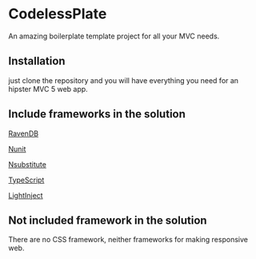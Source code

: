 # CodelessPlate

An amazing boilerplate template project for all your MVC needs.

## Installation
just clone the repository and you will have everything you need for an hipster MVC 5 web app.

## Include frameworks in the solution

[RavenDB](http://ravendb.net/)

[Nunit](http://www.nunit.org/)

[Nsubstitute](http://nsubstitute.github.io/)

[TypeScript](http://www.typescriptlang.org/)

[LightInject](http://www.lightinject.net/) 

## Not included framework in the solution
There are no CSS framework, neither frameworks for making responsive web. 


